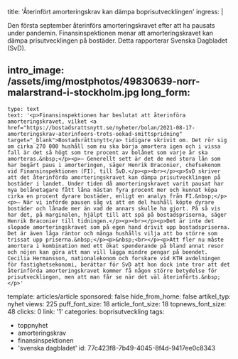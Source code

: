 title: 'Återinfört amorteringskrav kan dämpa boprisutvecklingen'
ingress: |
  <p>Den första september återinförs amorteringskravet efter att ha pausats under pandemin. Finansinspektionen menar att amorteringskravet kan dämpa prisutvecklingen på bostäder. Detta rapporterar Svenska Dagbladet (SvD).
  </p>
  
intro_image: /assets/img/mostphotos/49830639-norr-malarstrand-i-stockholm.jpg
long_form:
  -
    type: text
    text: '<p>Finansinspektionen har beslutat att återinföra amorteringskravet, vilket <a href="https://bostadsrattsnytt.se/nyheter/bolan/2021-08-17-amorteringskrav-aterinfoers-trots-oekad-smittspridning" target="_blank">Bostadsrättsnytt</a> tidigare skrivit om. Det rör sig om cirka 270 000 hushåll som nu ska börja amortera igen och i vissa fall är det så högt som tre procent av bolånet som varje år ska amorteras.&nbsp;</p><p>– Generellt sett är det de med stora lån som har begärt paus i amorteringen, säger Henrik Braconier, chefsekonom vid Finansinspektionen (FI), till SvD.</p><p><br></p><p>SvD skriver att det återinförda amorteringskravet kan dämpa prisutvecklingen på bostäder i landet. Under tiden då amorteringskravet varit pausat har nya bolånetagare fått låna nästan fyra procent mer och kunnat köpa cirka en procent dyrare bostäder, enligt en analys från FI.&nbsp;</p><p>– När vi införde pausen såg vi att en del hushåll köpte dyrare bostäder och lånade mer än vad de annars skulle ha gjort. På så vis har det, på marginalen, hjälpt till att spä på bostadspriserna, säger Henrik Braconier till tidningen.</p><p><br></p><p>Det är inte det slopade amorteringskravet som på egen hand drivit upp bostadspriserna. Det är även låga räntor och många hushålls vilja att bo större som trissat upp priserna.&nbsp;</p><p>&nbsp;<br></p><p>Att fler nu måste amortera i kombination med ett ökat spenderande på bland annat resor och nöjen kan göra att man vill lägga mindre pengar på boendet. Cecilia Hermansson, nationalekonom och forskare vid KTH avdelningen för fastighetsekonomi, berättar för SvD att hon dock inte tror att det återinförda amorteringskravet kommer få någon större betydelse för prisutvecklingen, men att man får se när det väl återinförts.&nbsp;</p>'
template: articles/article
sponsored: false
hide_from_home: false
artikel_typ: nyhet
views: 225
puff_font_size: 18
article_font_size: 18
topnews_font_size: 48
clicks: 0
link: '1'
categories: boprisutveckling
tags:
  - toppnyhet
  - amorteringskrav
  - finansinspektionen
  - 'svenska dagbladet'
id: 77c423f8-7b49-4045-8f4d-9417ee0c8343
